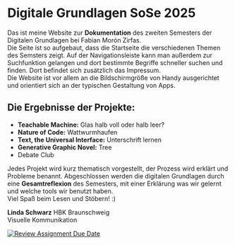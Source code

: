 # Digitale Grundlagen SoSe 2025

Das ist meine Website zur **Dokumentation** des zweiten Semesters der Digitalen Grundlagen bei Fabian Morón Zirfas.  
Die Seite ist so aufgebaut, dass die Startseite die verschiedenen Themen des Semsters zeigt. Auf der Navigationsleiste kann man außerdem zur Suchfunktion gelangen und dort bestimmte Begriffe schneller suchen und finden. Dort befindet sich zusätzlich das Impressum.  
Die Website ist vor allem an die Bildschirmgröße von Handy ausgerichtet und orientiert sich an der typischen Gestaltung von Apps.

## Die Ergebnisse der Projekte:
- **Teachable Machine:** Glas halb voll oder halb leer?
- **Nature of Code:** Wattwurmhaufen
- **Text, the Universal Interface:** Unterschrift lernen
- **Generative Graphic Novel:** Tree
- Debate Club

Jedes Projekt wird kurz thematisch vorgestellt, der Prozess wird erklärt und Probleme benannt. Abgeschlossen werden die digitalen Grundlagen durch eine **Gesamtreflexion** des Semesters, mit einer Erklärung was wir gelernt und welche tools wir benutzt haben.  
Viel Spaß beim Lesen und Stöbern! :) 

**Linda Schwarz** 
HBK Braunschweig  
Visuelle Kommunikation

[![Review Assignment Due Date](https://classroom.github.com/assets/deadline-readme-button-22041afd0340ce965d47ae6ef1cefeee28c7c493a6346c4f15d667ab976d596c.svg)](https://classroom.github.com/a/yqeFQCSs)
